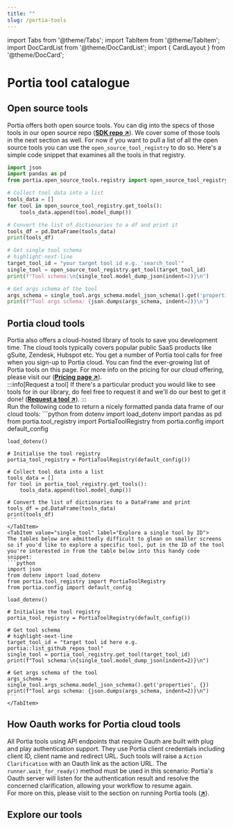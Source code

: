 ```yaml
---
title: ""
slug: /portia-tools
---
```


import Tabs from '@theme/Tabs';
import TabItem from '@theme/TabItem';
import DocCardList from '@theme/DocCardList';
import { CardLayout } from '@theme/DocCard';

# Portia tool catalogue

## Open source tools
Portia offers both open source tools. You can dig into the specs of those tools in our open source repo (<a href="https://github.com/portiaAI/portia-sdk-python/tree/main/portia/open_source_tools" target="_blank">**SDK repo ↗**</a>). We cover some of those tools in the next section as well. For now if you want to pull a list of all the open source tools you can use the `open_source_tool_registry` to do so. Here's a simple code snippet that examines all the tools in that registry.
```python
import json
import pandas as pd
from portia.open_source_tools.registry import open_source_tool_registry

# Collect tool data into a list
tools_data = []
for tool in open_source_tool_registry.get_tools():
    tools_data.append(tool.model_dump())

# Convert the list of dictionaries to a df and print it
tools_df = pd.DataFrame(tools_data)
print(tools_df)

# Get single tool schema
# highlight-next-line
target_tool_id = "your target tool id e.g. 'search_tool'"
single_tool = open_source_tool_registry.get_tool(target_tool_id)
print(f"Tool schema:\n{single_tool.model_dump_json(indent=2)}\n")

# Get args schema of the tool
args_schema = single_tool.args_schema.model_json_schema().get('properties', {})
print(f"Tool args schema: {json.dumps(args_schema, indent=2)}\n")
```


## Portia cloud tools
Portia also offers a cloud-hosted library of tools to save you development time. The cloud tools typically covers popular public SaaS products like gSuite, Zendesk, Hubspot etc. You get a number of Portia tool calls for free when you sign-up to Portia cloud. You can find the ever-growing list of Portia tools on this page. For more info on the pricing for our cloud offering, please visit our (<a href="https://www.portialabs.ai/pricing" target="_blank">**Pricing page ↗**</a>).  
:::info[Request a tool]
If there's a particular product you would like to see tools for in our library, do feel free to request it and we'll do our best to get it done! (<a href="https://tally.so/r/wzWAAg" target="_blank">**Request a tool ↗**</a>).
:::
<br/>
<Tabs>
    <TabItem value="all_tools" label="Get all live Portia cloud tools">
    Run the following code to return a nicely formatted panda data frame of our cloud tools:
    ```python
    from dotenv import load_dotenv
    import pandas as pd
    from portia.tool_registry import PortiaToolRegistry
    from portia.config import default_config

    load_dotenv()

    # Initialise the tool registry
    portia_tool_registry = PortiaToolRegistry(default_config())

    # Collect tool data into a list
    tools_data = []
    for tool in portia_tool_registry.get_tools():
        tools_data.append(tool.model_dump())

    # Convert the list of dictionaries to a DataFrame and print
    tools_df = pd.DataFrame(tools_data)
    print(tools_df)
    ```
    </TabItem>
    <TabItem value="single_tool" label="Explore a single tool by ID">
    The tables below are admittedly difficult to glean on smaller screens so if you'd like to explore a specific tool, put in the ID of the tool you're interested in from the table below into this handy code snippet:
    ```python
    import json
    from dotenv import load_dotenv
    from portia.tool_registry import PortiaToolRegistry
    from portia.config import default_config

    load_dotenv()

    # Initialise the tool registry
    portia_tool_registry = PortiaToolRegistry(default_config())

    # Get tool schema
    # highlight-next-line
    target_tool_id = "target tool id here e.g. portia::list_github_repos_tool"
    single_tool = portia_tool_registry.get_tool(target_tool_id)
    print(f"Tool schema:\n{single_tool.model_dump_json(indent=2)}\n")

    # Get args schema of the tool
    args_schema = single_tool.args_schema.model_json_schema().get('properties', {})
    print(f"Tool args schema: {json.dumps(args_schema, indent=2)}\n")
    ```
    </TabItem>
</Tabs>

## How Oauth works for Portia cloud tools
All Portia tools using API endpoints that require Oauth are built with plug and play authentication support. They use Portia client credentials including client ID, client name and redirect URL. Such tools will raise a `Action Clarification` with an Oauth link as the action URL. The `runner.wait_for_ready()` method must be used in this scenario: Portia's Oauth server will listen for the authentication result and resolve the concerned clarification, allowing your workflow to resume again.<br/>
For more on this, please visit to the section on running Portia tools (<a href="/run-portia-tools" target="_blank">**↗**</a>). 

## Explore our tools

<div
  style={{
    display: "grid",
    gridTemplateColumns: "repeat(2, 1fr)", // ✅ Ensures 2 cards per row
    gap: "16px",
    width: "100%",
  }}
>
    <div>
      <CardLayout
        href="/open-source-tools"
        icon=""
        title="Open source tools"
        description="Import and use Portia's open source tools."
      />
    </div>
    <div>
      <CardLayout
        href="/gsuite-tools"
        icon=""
        title="Google gSuite tools"
        description="Use Google's productivity suite."
      />
    </div>
    <div>
      <CardLayout
        href="/github-tools"
        icon=""
        title="Github tools"
        description="Search for and star Github repos." 
      />
    </div>
        <div>
      <CardLayout
        href="/zendesk-tools"
        icon=""
        title="Zendesk tools"
        description="Interact with Zendesk tickets, contacts and more." 
      />
    </div>
        <div>
      <CardLayout
        href="/slack-tools"
        icon=""
        title="Slack tools"
        description="Find and send messages on Slack." 
      />
    </div>
</div>